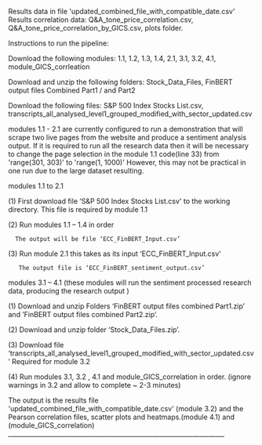 Results data in file 'updated_combined_file_with_compatible_date.csv'
Results correlation data: Q&A_tone_price_correlation.csv, Q&A_tone_price_correlation_by_GICS.csv, plots folder.

Instructions to run the pipeline:

Download the following modules: 1.1, 1.2, 1.3, 1.4, 2.1, 3.1, 3.2, 4.1, module_GICS_corrleation  

Download and unzip the following folders: Stock_Data_Files, FinBERT output files Combined Part1 / and Part2

Download the following files: S&P 500 Index Stocks List.csv, transcripts_all_analysed_level1_grouped_modified_with_sector_updated.csv

modules 1.1 - 2.1 are currently configured to run a demonstration that will scrape two live pages from the website and 
produce a sentiment analysis output. 
If it is required to run all the research data then it will be necessary 
to change the page selection in the module 1.1 code(line 33) from 'range(301, 303)' to 'range(1, 1000)' 
However, this may not be practical in one run due to the large dataset resulting.



modules 1.1 to 2.1

(1) First download file ‘S&P 500 Index Stocks List.csv' to the working directory. This file is required by module 1.1

(2) Run modules 1.1 – 1.4 in order

      The output will be file ‘ECC_FinBERT_Input.csv’
      
(3) Run module 2.1 this takes as its input ‘ECC_FinBERT_Input.csv’

       The output file is ‘ECC_FinBERT_sentiment_output.csv’
       

       
modules 3.1 – 4.1 (these modules will run the sentiment processed research data, producing the research output )

(1) Download and unzip Folders ‘FinBERT output files combined Part1.zip’ and ’FinBERT output files combined Part2.zip’.

(2)  Download and unzip folder ‘Stock_Data_Files.zip’.

(3)  Download file ‘transcripts_all_analysed_level1_grouped_modified_with_sector_updated.csv’ Required for module 3.2

(4) Run modules 3.1, 3.2 , 4.1 and module_GICS_correlation in order. (ignore warnings in 3.2 and allow to complete ~ 2-3 minutes)


The output is the results file 'updated_combined_file_with_compatible_date.csv' (module 3.2)
and the Pearson correlation files, scatter plots and heatmaps.(module 4.1) and (module_GICS_correlation)
    _____________________________________________________________________

